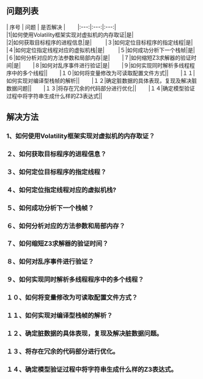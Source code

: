 #   
## 问题列表　

| 序号 | 问题 | 是否解决 |　　
|:---:|:---:|:---:|   
|1|如何使用Volatility框架实现对虚拟机的内存取证|是|     
|2|如何获取目标程序的进程信息|是| 　　
|３|如何定位目标程序的指定线程|是|　　
|４|如何定位指定线程对应的虚拟机栈|是| 　　
|５|如何成功分析下一个栈帧|是|　　
|６|如何分析对应的方法参数和局部内存|是|　　
|７|如何缩短Z3求解器的验证时间|是|　　
|８|如何对乱序事件进行验证|是|　　
|９|如何实现同时解析多线程程序中的多个线程||　　
|１０|如何将变量修改为可读取配置文件方式||　　
|１１|如何实现对编译型栈帧的解析||　　
|１２|确定脏数据的具体表现，复现及解决脏数据问题||　　
|１３|将存在冗余的代码部分进行优化||　　
|１４|确定模型验证过程中将字符串生成什么样的Z3表达式||

## 解决方法
### 1、如何使用Volatility框架实现对虚拟机的内存取证？　　

### ２、如何获取目标程序的进程信息？　　

### ３、如何定位目标程序的指定线程？　　

### ４、如何定位指定线程对应的虚拟机栈?　　

### ５、如何成功分析下一个栈帧？　　

### ６、如何分析对应的方法参数和局部内存？　　

### ７、如何缩短Z3求解器的验证时间？　　

### ８、如何对乱序事件进行验证？　　

### ９、如何实现同时解析多线程程序中的多个线程？　　

### １０、如何将变量修改为可读取配置文件方式？　　

### １１、如何实现对编译型栈帧的解析？　　

### １２、确定脏数据的具体表现，复现及解决脏数据问题。　　

### １３、将存在冗余的代码部分进行优化。　　

### １４、确定模型验证过程中将字符串生成什么样的Z3表达式。　　
